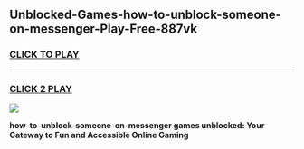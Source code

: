 
## Unblocked-Games-how-to-unblock-someone-on-messenger-Play-Free-887vk
<h3>
<a href="https://premium76.site?title=how-to-unblock-someone-on-messenger&ref=23A">CLICK TO PLAY</a></h3>
<hr>

<h3>
<a href="https://premium76.site?title=how-to-unblock-someone-on-messenger&ref=23A">CLICK 2 PLAY</a>
  
</h3>

<a href="https://premium76.site?title=how-to-unblock-someone-on-messenger&ref=23A"><img src="https://clearcache.store/games.png"></a>


**how-to-unblock-someone-on-messenger games unblocked: Your Gateway to Fun and Accessible Online Gaming**
